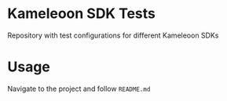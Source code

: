 # Kameleoon SDK Tests

Repository with test configurations for different Kameleoon SDKs

# Usage

Navigate to the project and follow `README.md`
